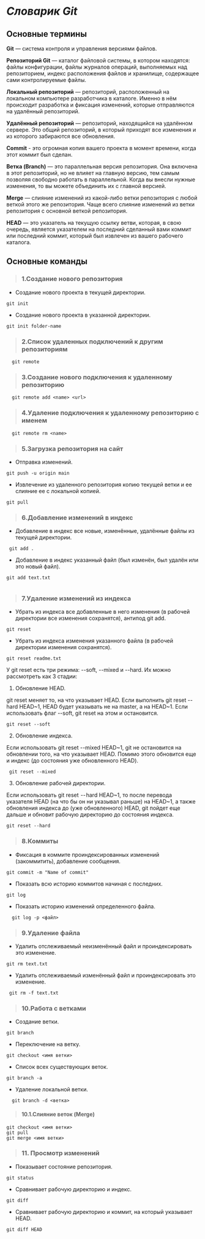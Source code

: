 # ___Словарик Git___

## Основные термины

**Git** — система контроля и управления версиями файлов.

**Репозиторий Git** — каталог файловой системы, в котором находятся: файлы конфигурации, файлы журналов операций, выполняемых над репозиторием, индекс расположения файлов и хранилище, содержащее сами контролируемые файлы.

**Локальный репозиторий** — репозиторий, расположенный на локальном компьютере разработчика в каталоге. Именно в нём происходит разработка и фиксация изменений, которые отправляются на удалённый репозиторий.

**Удалённый репозиторий** — репозиторий, находящийся на удалённом сервере. Это общий репозиторий, в который приходят все изменения и из которого забираются все обновления.

**Commit** - это огромная копия вашего проекта в момент времени, когда этот коммит был сделан.

**Ветка (Branch)** — это параллельная версия репозитория. Она включена в этот репозиторий, но не влияет на главную версию, тем самым позволяя свободно работать в параллельной. Когда вы внесли нужные изменения, то вы можете объединить их с главной версией.

**Merge** — слияние изменений из какой-либо ветки репозитория с любой веткой этого же репозитория. Чаще всего слияние изменений из ветки репозитория с основной веткой репозитория.

**HEAD** — это указатель на текущую ссылку ветви, которая, в свою очередь, является указателем на последний сделанный вами коммит или последний коммит, который был извлечен из вашего рабочего каталога.

## Основные команды

>### 1.Создание нового репозитория
- Создание нового проекта в текущей директории.
 ```
git init 
```
- Создание нового проекта в указанной директории.
```
git init folder-name 
```

>### 2.Список удаленных подключений к другим репозиториям
  ```
    git remote
  ```

> ### 3.Создание нового подключения к удаленному репозиторию
  ```
    git remote add <name> <url>
  ```

> ### 4.Удаление подключения к удаленному репозиторию с именем
  ```
    git remote rm <name>
  ```

> ### 5.Загрузка репозитория на сайт
- Отправка изменений.
 ```
 git push -u origin main
 ```
 - Извлечение из удаленного репозитория копию текущей ветки и ее слияние ее с локальной копией.
```
git pull
```

 > ### 6.Добавление изменений в индекс
- Добавление в индекс все новые, изменённые, удалённые файлы из текущей директории.
 ```git
  git add .
  ```
- Добавление в индекс указанный файл (был изменён, был удалён или это новый файл).
 ```
 git add text.txt
  
  ```
 
 > ### 7.Удаление изменений из индекса
 - Убрать из индекса все добавленные в него изменения (в рабочей директории все изменения сохранятся), антипод git add.
 ``` 
 git reset 
 ``` 
 - Убрать из индекса изменения указанного файла (в рабочей директории изменения сохранятся).
 ``` 
 git reset readme.txt
 ```
 У git reset есть три режима: --soft, --mixed и --hard. Их можно рассмотреть как 3 стадии:
 1. Обновление HEAD. 

   git reset меняет то, на что указывает HEAD. Если выполнить git reset --hard HEAD~1, HEAD будет указывать не на master, а на HEAD~1. Если использовать флаг --soft, git reset на этом и остановится. 
```
git reset --soft
```
2. Обновление индекса.

Если использовать git reset --mixed HEAD~1, git не остановится на обновлении того, на что указывает HEAD. Помимо этого обновится еще и индекс (до состояния уже обновленного HEAD).
```
 git reset --mixed
```
3. Обновление рабочей директории.

Если использовать git reset  -- hard HEAD~1, то после перевода указателя HEAD (на что бы он ни указывал раньше) на HEAD~1, а также обновления индекса до (уже обновленного) HEAD, git пойдет еще дальше и обновит рабочую директорию до состояния индекса.
```
git reset --hard
```

 > ### 8.Коммиты
 
 - Фиксация в коммите проиндексированных изменений (закоммитить), добавление сообщения.
  ``` 
 git commit -m "Name of commit"
  ```
- Показать всю историю коммитов начиная с последних.
 ```
 git log 
 ```
-  Показать историю изменений определенного файла.
```
  git log -p <файл>
  ```

  > ### 9.Удаление файла
- Удалить отслеживаемый неизменённый файл и проиндексировать это изменение.
``` 
git rm text.txt
``` 
- Удалить отслеживаемый изменённый файл и проиндексировать это изменение.
``` 
 git rm -f text.txt
 ``` 

  > ### 10.Работа с ветками
  
  - Создание ветки.
  ```
  git branch
  ```
  - Переключение на ветку.
  ```
  git checkout <имя ветки>
  ```
  - Список всех существующих веток.
```
git branch -a
```
- Удаление локальной ветки.
```
  git branch -d <ветка>
```

> #### 10.1.Слияние веток (Merge)

```
git checkout <имя ветки>
git pull
git merge <имя ветки>
```

  > ### 11. Просмотр изменений
  - Показывает состояние репозитория.
  ```
  git status
  ```
- Сравнивает рабочую директорию и индекс.
```
git diff
```
- Сравнивает рабочую директорию и коммит, на который указывает HEAD.
```
git diff HEAD
```